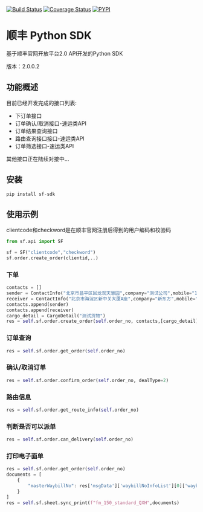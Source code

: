 [![Build Status](https://travis-ci.org/block-cat/sf-sdk.svg?branch=master)](https://travis-ci.org/block-cat/sf-sdk)
[![Coverage Status](https://coveralls.io/repos/github/block-cat/sf-sdk/badge.svg?branch=master)](https://coveralls.io/github/block-cat/sf-sdk?branch=master)
[![PYPI](https://img.shields.io/pypi/v/sf-sdk)](https://pypi.org/project/sf-sdk/)

# 顺丰 Python SDK

基于顺丰官网开放平台2.0 API开发的Python SDK

版本：2.0.0.2

## 功能概述

目前已经开发完成的接口列表:

* 下订单接口
* 订单确认/取消接口-速运类API
* 订单结果查询接口
* 路由查询接口接口-速运类API
* 订单筛选接口-速运类API

其他接口正在陆续对接中...

## 安装

```python
pip install sf-sdk
```

## 使用示例

clientcode和checkword是在顺丰官网注册后得到的用户编码和校验码

```python
from sf.api import SF

sf = SF("clientcode","checkword")
sf.order.create_order(clientid,..)
```

### 下单

```python
contacts = []
sender = ContactInfo("北京市昌平区回龙观天慧园",company="测试公司",mobile="18512345678",contactType=1)
receiver = ContactInfo("北京市海淀区新中关大厦A座",company="新东方",mobile="18511223344",contactType=2)
contacts.append(sender)
contacts.append(receiver)
cargo_detail = CargoDetail("测试货物")
res = self.sf.order.create_order(self.order_no, contacts,[cargo_detail])
```

### 订单查询

```python
res = self.sf.order.get_order(self.order_no)
```

### 确认/取消订单

```python
res = self.sf.order.confirm_order(self.order_no, dealType=2)
```

### 路由信息

```python
res = self.sf.order.get_route_info(self.order_no)
```

### 判断是否可以派单

```python
res = self.sf.order.can_delivery(self.order_no)
```

### 打印电子面单

```python
res = self.sf.order.get_order(self.order_no)
documents = [
    {
        "masterWaybillNo": res['msgData']['waybillNoInfoList'][0]['waybillNo'],
    }
]
res = self.sf.sheet.sync_print(f"fm_150_standard_QXH",documents)
```